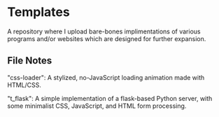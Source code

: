 # Templates
A repository where I upload bare-bones implimentations of various programs and/or websites which are designed for further expansion.

File Notes
------------
"css-loader": A stylized, no-JavaScript loading animation made with HTML/CSS.

"t_flask": A simple implementation of a flask-based Python server, with some minimalist CSS, JavaScript, and HTML form processing.
